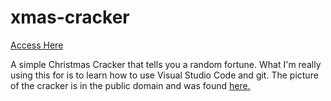 # xmas-cracker

[Access Here](https://arealseal.github.io/xmas-cracker/main.html)

A simple Christmas Cracker that tells you a random fortune.
What I'm really using this for is to learn how to use Visual Studio Code and git.
The picture of the cracker is in the public domain and was found [here.](https://en.wikipedia.org/wiki/File:ChristmasCrackers_2.jpg)
